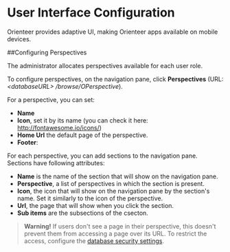 # User Interface Configuration

Orienteer provides adaptive UI, making Orienteer apps available on mobile devices.

##Configuring Perspectives

The administrator allocates perspectives available for each user role.

To configure perspectives, on the navigation pane, click **Perspectives** (URL: *&lt;databaseURL&gt; /browse/OPerspective*).

For a perspective, you can set:
* **Name**
* **Icon**, set it by its name (you can check it here: http://fontawesome.io/icons/)
* **Home Url** the default page of the perspective.
* **Footer**: 


For each perspective, you can add sections to the navigation pane. Sections have following attributes:
* **Name** is the name of the section that will show on the navigation pane.
* **Perspective**, a list of perspectives in which the section is present.
* **Icon**, the icon that will show on the navigation pane by the section's name. Set it similarly to the icon of the perspective. 
* **Url**, the page that will show when you click the section.
* **Sub items** are the subsections of the csecton.


> **Warning!** If users don't see a page in their perspective, this doesn't prevent them from accessing a page over its URL. To restrict the access, configure the [database security settings](https://orienteer.gitbooks.io/orienteer/content/managing_users.html).